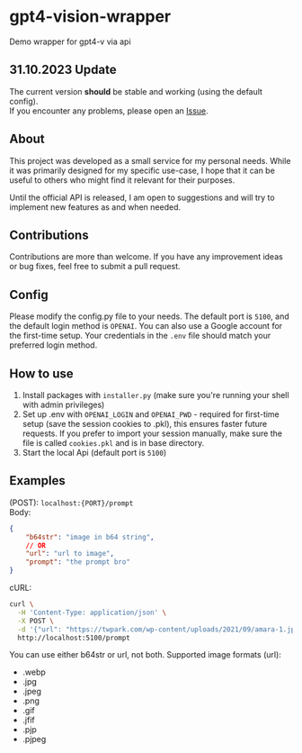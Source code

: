 # gpt4-vision-wrapper

Demo wrapper for gpt4-v via api

## 31.10.2023 Update

The current version **should** be stable and working (using the default config).  
If you encounter any problems, please open an [Issue](https://github.com/teavver/gpt4-vision-api-wrapper/issues).

## About

This project was developed as a small service for my personal needs. While it was primarily designed for my specific use-case, I hope that it can be useful to others who might find it relevant for their purposes.

Until the official API is released, I am open to suggestions and will try to implement new features as and when needed.

## Contributions

Contributions are more than welcome. If you have any improvement ideas or bug fixes, feel free to submit a pull request.

## Config

Please modify the config.py file to your needs. The default port is `5100`, and the default login method is `OPENAI`. You can also use a Google account for the first-time setup. Your credentials in the `.env` file should match your preferred login method.

## How to use

1) Install packages with `installer.py` (make sure you're running your shell with admin privileges)
2) Set up .env with `OPENAI_LOGIN` and `OPENAI_PWD` - required for first-time setup (save the session cookies to .pkl), this ensures faster future requests. If you prefer to import your session manually, make sure the file is called `cookies.pkl` and is in base directory.
3) Start the local Api (default port is `5100`)

## Examples

(POST): `localhost:{PORT}/prompt`  
Body:

```json
{
    "b64str": "image in b64 string",
    // OR
    "url": "url to image",
    "prompt": "the prompt bro"
}
```

cURL:

```bash
curl \
  -H 'Content-Type: application/json' \
  -X POST \
  -d '{"url": "https://twpark.com/wp-content/uploads/2021/09/amara-1.jpeg", "prompt": "Describe this image"}' \
  http://localhost:5100/prompt
```

You can use either b64str or url, not both. Supported image formats (url):
- .webp
- .jpg
- .jpeg
- .png
- .gif
- .jfif
- .pjp
- .pjpeg
